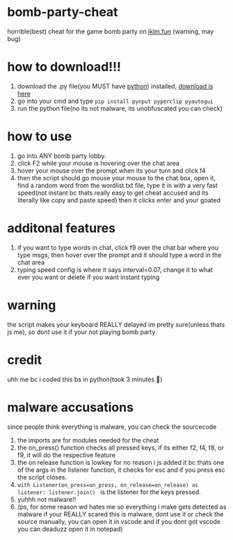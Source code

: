 # bomb-party-cheat
horrible(best) cheat for the game bomb party on [jklm.fun](https://jklm.fun)
(warning, may bug)

# how to download!!!
1. download the .py file(you MUST have [python](https://python.org)) installed, [download is here](https://github.com/Auora-Utilities/bomb-party-cheat/archive/refs/heads/main.zip)
2. go into your cmd and type ``` pip install pynput pyperclip pyautogui ```
4. run the python file(no its not malware, its unobfuscated you can check)
# how to use
1. go into ANY bomb party lobby.
2. click F2 while your mouse is hovering over the chat area
3. hover your mouse over the prompt when its your turn and click f4
4. then the script should go mouse your mouse to the chat box, open it, find a random word from the wordlist.txt file, type it in with a very fast speed(not instant bc thats really easy to get cheat accused and its literally like copy and paste speed) then it clicks enter and your goated
# additonal features
1. if you want to type words in chat, click f9 over the chat bar where you type msgs, then hover over the prompt and it should type a word in the chat area
2. typing speed config is where it says interval=0.07, change it to what ever you want or delete if you want instant typing

# warning
the script makes your keyboard REALLY delayed im pretty sure(unless thats js me), so dont use it if your not playing bomb party
# credit
uhh me bc i coded this bs in python(took 3 minutes 🤑)


# malware accusations
since people think everything is malware, you can check the sourcecode
1. the imports are for modules needed for the cheat
2. the on_press() function checks all pressed keys, if its either f2, f4, f8, or f9, it will do the respective feature
3. the on release function is lowkey for no reason i js added it bc thats one of the args in the listener function, it checks for esc and if you press esc the script closes.
4. ```with Listener(on_press=on_press, on_release=on_release) as listener: listener.join() ``` is the listener for the keys pressed.
5. yuhhh not malware!!
6. (ps, for some reason wd hates me so everything i make gets detected as malware if your REALLY scared this is malware, dont use it or check the source manually, you can open it in vscode and if you dont got vscode you can deaduzz open it in notepad)
